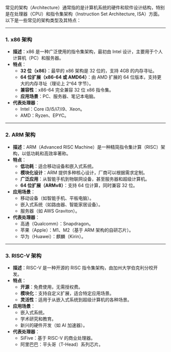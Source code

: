 常见的架构（Architecture）通常指的是计算机系统的硬件和软件设计结构，特别是在处理器（CPU）和指令集架构（Instruction Set Architecture, ISA）方面。以下是一些常见的架构类型及其特点：

---

### 1. **x86 架构**

- **描述**：x86 是一种广泛使用的指令集架构，最初由 Intel 设计，主要用于个人计算机（PC）和服务器。
- **特点**：
    - **32 位（x86）**：最早的 x86 架构是 32 位的，支持 4GB 的内存寻址。
    - **64 位扩展（x86-64 或 AMD64）**：由 AMD 扩展的 64 位版本，支持更大的内存寻址（理论上 2^64 字节）。
    - **兼容性**：x86-64 完全兼容 32 位 x86 指令集。
    - **应用场景**：PC、服务器、笔记本电脑。
- **代表处理器**：
    - Intel：Core i3/i5/i7/i9、Xeon。
    - AMD：Ryzen、EPYC。

---

### 2. **ARM 架构**

- **描述**：ARM（Advanced RISC Machine）是一种精简指令集计算（RISC）架构，以低功耗和高效率著称。
- **特点**：
    - **低功耗**：适合移动设备和嵌入式系统。
    - **模块化设计**：ARM 提供多种核心设计，厂商可以根据需求定制。
    - **广泛应用**：从智能手机到物联网设备，甚至服务器和超级计算机。
    - **64 位扩展（ARMv8）**：支持 64 位计算，同时兼容 32 位。
- **应用场景**：
    - 移动设备（如智能手机、平板电脑）。
    - 嵌入式系统（如路由器、智能家居设备）。
    - 服务器（如 AWS Graviton）。
- **代表处理器**：
    - 高通（Qualcomm）：Snapdragon。
    - 苹果（Apple）：M1、M2（基于 ARM 架构的自研芯片）。
    - 华为（Huawei）：麒麟（Kirin）。

---

### 3. **RISC-V 架构**

- **描述**：RISC-V 是一种开源的 RISC 指令集架构，由加州大学伯克利分校开发。
- **特点**：
    - **开源**：免费使用，无需授权费。
    - **模块化**：支持自定义扩展，适合特定应用场景。
    - **灵活性**：适用于从嵌入式系统到超级计算机的各种场景。
- **应用场景**：
    - 嵌入式系统。
    - 学术研究和教育。
    - 新兴的硬件开发（如 AI 加速器）。
- **代表处理器**：
    - SiFive：基于 RISC-V 的商业处理器。
    - 阿里巴巴：平头哥（T-Head）系列芯片。
